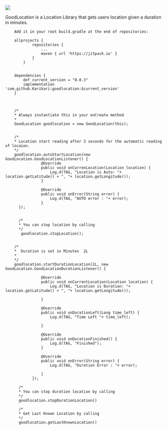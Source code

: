 [![](https://jitpack.io/v/Karikari/goodlocation.svg)](https://jitpack.io/#Karikari/goodlocation)

GoodLocation is a Location Library that gets users location given a duration in minutes.

        Add it in your root build.gradle at the end of repositories:

        allprojects {
                repositories {
                    ...
                    maven { url 'https://jitpack.io' }
                }
            }
            
        
        dependencies {
            def current_version = "0.0.3"
        	implementation 'com.github.Karikari:goodlocation:$current_version'
        }

   
        
        /*
        * Always instantiate this in your onCreate method
        *
        GoodLocation goodlocation = new GoodLocation(this);
        
        
        /*
        * Location start reading after 3 seconds for the automatic reading of locaion.
        */
        goodlocation.autoStartLocation(new GoodLocation.GoodLocationListener() {
                    @Override
                    public void onCurrenLocation(Location location) {
                        Log.d(TAG, "Location is Auto: "+ location.getLatitude() + ", "+ location.getLongitude());
                    }
        
                    @Override
                    public void onError(String error) {
                        Log.d(TAG, "AUTO error : "+ error);
                    }
          });
          
          
          /*
          * You can stop location by calling 
          */
           goodlocation.stopLocation();
        
        
        /*
        *  Duration is set in Minutes  2L
        *
        */
        goodlocation.startDurationLocation(2L, new GoodLocation.GoodLocationDurationListener() {
        
                    @Override
                    public void onCurrentLocation(Location location) {
                        Log.d(TAG, "Location is Duration: "+ location.getLatitude() + ", "+ location.getLongitude());
        
                    }
        
                    @Override
                    public void onDurationLeft(Long time_left) {
                        Log.d(TAG, "Time Left "+ time_left);
        
                    }
        
                    @Override
                    public void onDurationFinished() {
                        Log.d(TAG, "Finished");
                    }
        
                    @Override
                    public void onError(String error) {
                        Log.d(TAG, "Duration Error : "+ error);
        
                    }
                });
                
          /*
          * You can stop duration location by calling
          */
          goodlocation.stopDurationLocation()
          
          /*
          * Get Last Known Location by calling
          */
          goodlocation.getLastKnownLocation()
          
          
